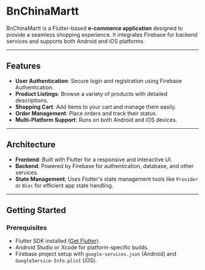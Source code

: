 # BnChinaMartt

BnChinaMartt is a Flutter-based **e-commerce application** designed to provide a seamless shopping experience. It integrates Firebase for backend services and supports both Android and iOS platforms.

---

## Features

- **User Authentication**: Secure login and registration using Firebase Authentication.
- **Product Listings**: Browse a variety of products with detailed descriptions.
- **Shopping Cart**: Add items to your cart and manage them easily.
- **Order Management**: Place orders and track their status.
- **Multi-Platform Support**: Runs on both Android and iOS devices.

---

## Architecture

- **Frontend**: Built with Flutter for a responsive and interactive UI.
- **Backend**: Powered by Firebase for authentication, database, and other services.
- **State Management**: Uses Flutter's state management tools like `Provider` or `Bloc` for efficient app state handling.

---

## Getting Started

### Prerequisites

- Flutter SDK installed ([Get Flutter](https://docs.flutter.dev/get-started/install)).
- Android Studio or Xcode for platform-specific builds.
- Firebase project setup with `google-services.json` (Android) and `GoogleService-Info.plist` (iOS).